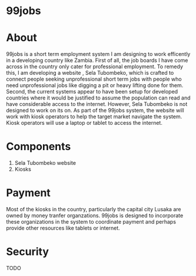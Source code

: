 # 99jobs

# About 
99jobs is a short term employment system I am designing to work efficently in a developing country like Zambia. First of all, the job boards I have come across in the country only cater for professional employment. To remedy this, I am developing a website , Sela Tubombeko, which is crafted to connect people seeking unprofessional short term jobs with people who need unprofessional jobs like digging a pit or heavy lifting done for them. Second, the current systems appear to have been setup for developed countries where it would be justified to assume the population can read and have considerable access to the internet. However, Sela Tubombeko is not designed to work on its on. As part of the 99jobs system, the website will work with kiosk operators to help the target market navigate the system. Kiosk operators will use a laptop or tablet to access the internet. 

# Components 
1. Sela Tubombeko website 
2. Kiosks 

# Payment 
Most of the kiosks in the country, particularly the capital city Lusaka are owned by money tranfer organzations. 99jobs is designed to incorporate these organizations in the system to coordinate payment and perhaps provide other resources like tablets or internet.

# Security
TODO 
